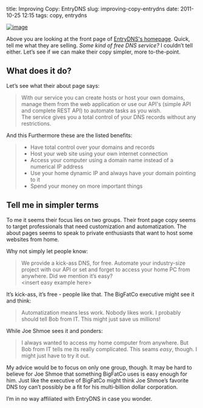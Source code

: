 title: Improving Copy: EntryDNS
slug: improving-copy-entrydns
date: 2011-10-25 12:15
tags: copy, entrydns

[![image](http://christiankaula.com/static/images/entrydns.net.png)](http://entrydns.net/pages/home)

Above you are looking at the front page of [EntryDNS's homepage](http://entrydns.net/pages/home). Quick, tell me what they are selling. *Some kind of free DNS service?* I couldn’t tell either. Let’s see if we can make their copy simpler, more to-the-point.


## What does it do?

Let’s see what their about page says:

> With our service you can create hosts or host your own domains, manage them from the web application or use our API's (simple API and complete REST API) to automate tasks as you wish.<br />
The service gives you a total control of your DNS records without any restrictions.

And this Furthermore these are the listed benefits:

<blockquote>
<ul>
<li>Have total control over your domains and records</li>
<li>Host your web site using your own internet connection</li>
<li>Access your computer using a domain name instead of a numerical IP address</li>
<li>Use your home dynamic IP and always have your domain pointing to it</li>
<li>Spend your money on more important things</li>
</blockquote>


## Tell me in simpler terms

To me it seems their focus lies on two groups. Their front page copy seems to target professionals that need customization and automatization. The about pages seems to speak to private enthusiasts that want to host some websites from home.

Why not simply let people know:

> We provide a kick-ass DNS, for free. Automate your  industry-size project with our API or set and forget to access your home PC from anywhere. Did we mention it’s easy?<br/>
&lt;insert easy example here&gt;

It’s kick-ass, it’s free - people like that. The BigFatCo executive might see it and think:

> Automatization means less work. Nobody likes work. I probably should tell Bob from IT. This might just save us millions!

While Joe Shmoe sees it and ponders:

> I always wanted to access my home computer from anywhere. But Bob from IT tells me its really complicated. This seams *easy*, though. I might just have to try it out.

My advice would be to focus on only one group, though. It may be hard to believe for Joe Shmoe that something BigFatCo uses is easy enough for him. Just like the executive of BigFatCo might think Joe Shmoe’s favorite DNS toy can’t possibly be a fit for his multi-billion dollar corporation.

I’m in no way affiliated with EntryDNS in case you wonder.
